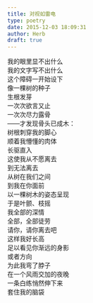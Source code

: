 ```yaml
---  
title: 对视如雷电  
type: poetry  
date: 2015-12-03 18:09:31  
author: Herb  
draft: true
---  
```

我的眼里显不出什么  
我的文字写不出什么  
这个障碍一开始设下  
像一棵树的种子  
生根发芽    
一次次欲言又止  
一次次尽力露骨  
——才发现骨头已成木：  
树根刺穿我的脚心  
顺着我懵懂的肉体  
长驱直入    
这使我从不愿离去  
到无法离去  
从树在我们之间  
到我在你面前  
以一棵树木的姿态呈现    
于是叶颤、枝摇  
我全部的深情  
全部，全部徒劳    
请你，请你离去吧  
这样我好长高  
足以看见你渐远的身影  
或者方向    
为此我弯了脖子  
在一个风雨交加的夜晚  
一条白练悄然伸下来  
套住我的脑袋